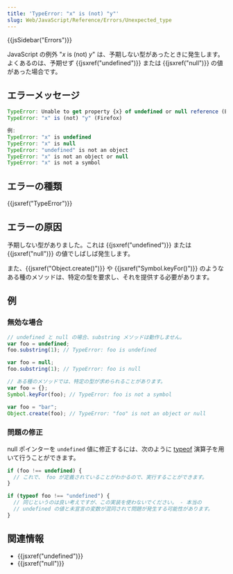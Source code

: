 ```yaml
---
title: 'TypeError: "x" is (not) "y"'
slug: Web/JavaScript/Reference/Errors/Unexpected_type
---
```


{{jsSidebar("Errors")}}

JavaScript の例外 "_x_ is (not) _y_" は、予期しない型があったときに発生します。よくあるのは、予期せず {{jsxref("undefined")}} または {{jsxref("null")}} の値があった場合です。

## エラーメッセージ

```js
TypeError: Unable to get property {x} of undefined or null reference (Edge)
TypeError: "x" is (not) "y" (Firefox)

例:
TypeError: "x" is undefined
TypeError: "x" is null
TypeError: "undefined" is not an object
TypeError: "x" is not an object or null
TypeError: "x" is not a symbol
```

## エラーの種類

{{jsxref("TypeError")}}

## エラーの原因

予期しない型がありました。これは {{jsxref("undefined")}} または {{jsxref("null")}} の値でしばしば発生します。

また、{{jsxref("Object.create()")}} や {{jsxref("Symbol.keyFor()")}} のようなある種のメソッドは、特定の型を要求し、それを提供する必要があります。

## 例

### 無効な場合

```js example-bad
// undefined と null の場合、substring メソッドは動作しません。
var foo = undefined;
foo.substring(1); // TypeError: foo is undefined

var foo = null;
foo.substring(1); // TypeError: foo is null

// ある種のメソッドでは、特定の型が求められることがあります。
var foo = {};
Symbol.keyFor(foo); // TypeError: foo is not a symbol

var foo = "bar";
Object.create(foo); // TypeError: "foo" is not an object or null
```

### 問題の修正

null ポインターを `undefined` 値に修正するには、次のように [typeof](/ja/docs/Web/JavaScript/Reference/Operators/typeof) 演算子を用いて行うことができます。

```js
if (foo !== undefined) {
  // これで、 foo が定義されていることがわかるので、実行することができます。
}

if (typeof foo !== "undefined") {
  // 同じというのは良い考えですが、この実装を使わないでください。 - 本当の
  // undefined の値と未宣言の変数が混同されて問題が発生する可能性があります。
}
```

## 関連情報

- {{jsxref("undefined")}}
- {{jsxref("null")}}
